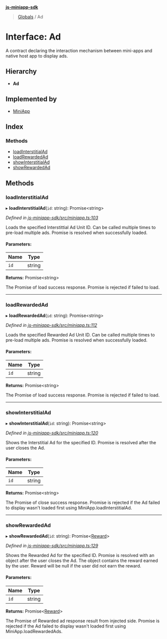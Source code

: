 **[js-miniapp-sdk](../README.md)**

> [Globals](../README.md) / Ad

# Interface: Ad

A contract declaring the interaction mechanism between mini-apps and native host app to display ads.

## Hierarchy

* **Ad**

## Implemented by

* [MiniApp](../classes/miniapp.md)

## Index

### Methods

* [loadInterstitialAd](ad.md#loadinterstitialad)
* [loadRewardedAd](ad.md#loadrewardedad)
* [showInterstitialAd](ad.md#showinterstitialad)
* [showRewardedAd](ad.md#showrewardedad)

## Methods

### loadInterstitialAd

▸ **loadInterstitialAd**(`id`: string): Promise\<string>

*Defined in [js-miniapp-sdk/src/miniapp.ts:103](https://github.com/rakutentech/js-miniapp/blob/4d58a2f/js-miniapp-sdk/src/miniapp.ts#L103)*

Loads the specified Interstittial Ad Unit ID.
Can be called multiple times to pre-load multiple ads.
Promise is resolved when successfully loaded.

#### Parameters:

Name | Type |
------ | ------ |
`id` | string |

**Returns:** Promise\<string>

The Promise of load success response.
Promise is rejected if failed to load.

___

### loadRewardedAd

▸ **loadRewardedAd**(`id`: string): Promise\<string>

*Defined in [js-miniapp-sdk/src/miniapp.ts:112](https://github.com/rakutentech/js-miniapp/blob/4d58a2f/js-miniapp-sdk/src/miniapp.ts#L112)*

Loads the specified Rewarded Ad Unit ID.
Can be called multiple times to pre-load multiple ads.
Promise is resolved when successfully loaded.

#### Parameters:

Name | Type |
------ | ------ |
`id` | string |

**Returns:** Promise\<string>

The Promise of load success response.
Promise is rejected if failed to load.

___

### showInterstitialAd

▸ **showInterstitialAd**(`id`: string): Promise\<string>

*Defined in [js-miniapp-sdk/src/miniapp.ts:120](https://github.com/rakutentech/js-miniapp/blob/4d58a2f/js-miniapp-sdk/src/miniapp.ts#L120)*

Shows the Interstitial Ad for the specified ID.
Promise is resolved after the user closes the Ad.

#### Parameters:

Name | Type |
------ | ------ |
`id` | string |

**Returns:** Promise\<string>

The Promise of close success response.
Promise is rejected if the Ad failed to display wasn't loaded first using MiniApp.loadInterstitialAd.

___

### showRewardedAd

▸ **showRewardedAd**(`id`: string): Promise\<[Reward](reward.md)>

*Defined in [js-miniapp-sdk/src/miniapp.ts:129](https://github.com/rakutentech/js-miniapp/blob/4d58a2f/js-miniapp-sdk/src/miniapp.ts#L129)*

Shows the Rewarded Ad for the specified ID.
Promise is resolved with an object after the user closes the Ad. The object contains the reward earned by the user.
Reward will be null if the user did not earn the reward.

#### Parameters:

Name | Type |
------ | ------ |
`id` | string |

**Returns:** Promise\<[Reward](reward.md)>

The Promise of Rewarded ad response result from injected side.
Promise is rejected if the Ad failed to display wasn't loaded first using MiniApp.loadRewardedAds.
